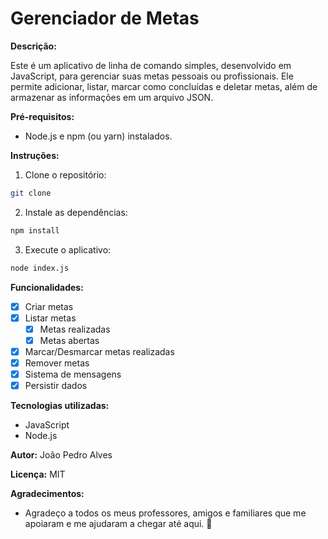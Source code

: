 # Gerenciador de Metas

**Descrição:**

Este é um aplicativo de linha de comando simples, desenvolvido em JavaScript, para gerenciar suas metas pessoais ou profissionais. Ele permite adicionar, listar, marcar como concluídas e deletar metas, além de armazenar as informações em um arquivo JSON.

**Pré-requisitos:**

* Node.js e npm (ou yarn) instalados.

**Instruções:**

1. Clone o repositório:

```bash
git clone
```

2. Instale as dependências:

```bash
npm install
```

3. Execute o aplicativo:

```bash
node index.js
```

**Funcionalidades:**

- [x] Criar metas
- [x] Listar metas
    - [x] Metas realizadas
    - [x] Metas abertas
- [x] Marcar/Desmarcar metas realizadas
- [x] Remover metas
- [x] Sistema de mensagens
- [x] Persistir dados

**Tecnologias utilizadas:**

- JavaScript
- Node.js

**Autor:** João Pedro Alves

**Licença:** MIT

**Agradecimentos:**

- Agradeço a todos os meus professores, amigos e familiares que me apoiaram e me ajudaram a chegar até aqui. 🚀